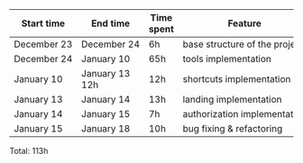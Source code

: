 | Start time  | End time       | Time spent | Feature                       |
|-------------|----------------|------------|-------------------------------|
| December 23 | December 24    | 6h         | base structure of the project |
| December 24 | January 10     | 65h        | tools implementation          |
| January 10  | January 13 12h | 12h        | shortcuts implementation      |
| January 13  | January 14     | 13h        | landing implementation        |
| January 14  | January 15     | 7h         | authorization implementation  |
| January 15  | January 18     | 10h        | bug fixing & refactoring      |

Total: 113h


